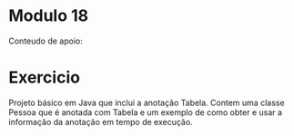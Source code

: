 # Modulo 18
Conteudo de apoio: 

# Exercicio
Projeto básico em Java que inclui a anotação Tabela. Contem uma classe Pessoa que é anotada com Tabela e um exemplo de como obter e usar a informação da anotação em tempo de execução.
